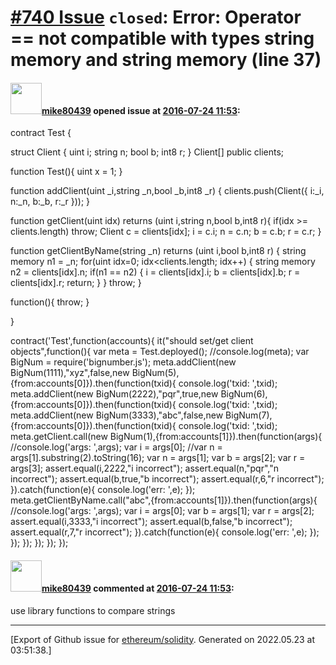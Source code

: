 # [\#740 Issue](https://github.com/ethereum/solidity/issues/740) `closed`: Error: Operator == not compatible with types string memory and string memory (line 37)

#### <img src="https://avatars.githubusercontent.com/u/363650?v=4" width="50">[mike80439](https://github.com/mike80439) opened issue at [2016-07-24 11:53](https://github.com/ethereum/solidity/issues/740):

contract Test {

  struct Client {
    uint i;
    string n;
    bool b;
    int8 r;
  }
  Client[] public clients;

  function Test(){
    uint x = 1;
  }

  function addClient(uint _i,string _n,bool _b,int8 _r) {
    clients.push(Client({
      i:_i,
      n:_n,
      b:_b,
      r:_r
    }));
  }

  function getClient(uint idx) returns (uint i,string n,bool b,int8 r){
    if(idx >= clients.length) throw;
    Client c = clients[idx];
    i = c.i;
    n = c.n;
    b = c.b;
    r = c.r;
  }

  function getClientByName(string _n) returns (uint i,bool b,int8 r) {
    string memory n1 = _n;
    for(uint idx=0; idx<clients.length; idx++) {
      string memory n2 = clients[idx].n;
      if(n1 == n2) {
        i = clients[idx].i;
        b = clients[idx].b;
        r = clients[idx].r;
        return;
      }
    }
    throw;
  }

  function(){
    throw;
  }

}

contract('Test',function(accounts){
  it("should set/get client objects",function(){
    var meta = Test.deployed();
    //console.log(meta);
    var BigNum = require('bignumber.js');
    meta.addClient(new BigNum(1111),"xyz",false,new BigNum(5),{from:accounts[0]}).then(function(txid){
      console.log('txid: ',txid);
      meta.addClient(new BigNum(2222),"pqr",true,new BigNum(6),{from:accounts[0]}).then(function(txid){
        console.log('txid: ',txid);
        meta.addClient(new BigNum(3333),"abc",false,new BigNum(7),{from:accounts[0]}).then(function(txid){
          console.log('txid: ',txid);
          meta.getClient.call(new BigNum(1),{from:accounts[1]}).then(function(args){
            //console.log('args: ',args);
            var i = args[0];
            //var n = args[1].substring(2).toString(16);
            var n = args[1];
            var b = args[2];
            var r = args[3];
            assert.equal(i,2222,"i incorrect");
            assert.equal(n,"pqr","n incorrect");
            assert.equal(b,true,"b incorrect");
            assert.equal(r,6,"r incorrect");
          }).catch(function(e){
            console.log('err: ',e);
          });
          meta.getClientByName.call("abc",{from:accounts[1]}).then(function(args){
            //console.log('args: ',args);
            var i = args[0];
            var b = args[1];
            var r = args[2];
            assert.equal(i,3333,"i incorrect");
            assert.equal(b,false,"b incorrect");
            assert.equal(r,7,"r incorrect");
          }).catch(function(e){
            console.log('err: ',e);
          });
        });
      });
    });
  });
});


#### <img src="https://avatars.githubusercontent.com/u/363650?v=4" width="50">[mike80439](https://github.com/mike80439) commented at [2016-07-24 11:53](https://github.com/ethereum/solidity/issues/740#issuecomment-234943428):

use library functions to compare strings


-------------------------------------------------------------------------------



[Export of Github issue for [ethereum/solidity](https://github.com/ethereum/solidity). Generated on 2022.05.23 at 03:51:38.]
